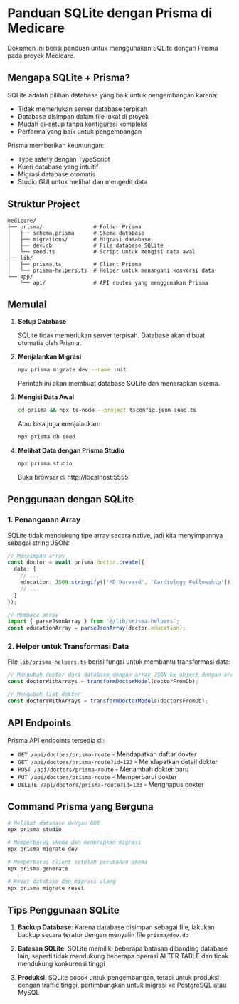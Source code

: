 # Panduan SQLite dengan Prisma di Medicare

Dokumen ini berisi panduan untuk menggunakan SQLite dengan Prisma pada proyek Medicare.

## Mengapa SQLite + Prisma?

SQLite adalah pilihan database yang baik untuk pengembangan karena:

- Tidak memerlukan server database terpisah
- Database disimpan dalam file lokal di proyek
- Mudah di-setup tanpa konfigurasi kompleks
- Performa yang baik untuk pengembangan

Prisma memberikan keuntungan:

- Type safety dengan TypeScript
- Kueri database yang intuitif
- Migrasi database otomatis
- Studio GUI untuk melihat dan mengedit data

## Struktur Project

```
medicare/
├── prisma/                # Folder Prisma
│   ├── schema.prisma      # Skema database
│   ├── migrations/        # Migrasi database
│   ├── dev.db             # File database SQLite
│   └── seed.ts            # Script untuk mengisi data awal
├── lib/
│   ├── prisma.ts          # Client Prisma
│   └── prisma-helpers.ts  # Helper untuk menangani konversi data
└── app/
    └── api/               # API routes yang menggunakan Prisma
```

## Memulai

1. **Setup Database**

   SQLite tidak memerlukan server terpisah. Database akan dibuat otomatis oleh Prisma.

2. **Menjalankan Migrasi**

   ```bash
   npx prisma migrate dev --name init
   ```

   Perintah ini akan membuat database SQLite dan menerapkan skema.

3. **Mengisi Data Awal**

   ```bash
   cd prisma && npx ts-node --project tsconfig.json seed.ts
   ```

   Atau bisa juga menjalankan:

   ```bash
   npx prisma db seed
   ```

4. **Melihat Data dengan Prisma Studio**

   ```bash
   npx prisma studio
   ```

   Buka browser di http://localhost:5555

## Penggunaan dengan SQLite

### 1. Penanganan Array

SQLite tidak mendukung tipe array secara native, jadi kita menyimpannya sebagai string JSON:

```typescript
// Menyimpan array
const doctor = await prisma.doctor.create({
  data: {
    // ...
    education: JSON.stringify(['MD Harvard', 'Cardiology Fellowship']),
    // ...
  }
});

// Membaca array
import { parseJsonArray } from '@/lib/prisma-helpers';
const educationArray = parseJsonArray(doctor.education);
```

### 2. Helper untuk Transformasi Data

File `lib/prisma-helpers.ts` berisi fungsi untuk membantu transformasi data:

```typescript
// Mengubah doctor dari database dengan array JSON ke object dengan array sebenarnya
const doctorWithArrays = transformDoctorModel(doctorFromDb);

// Mengubah list dokter
const doctorsWithArrays = transformDoctorModels(doctorsFromDb);
```

## API Endpoints

Prisma API endpoints tersedia di:

- `GET /api/doctors/prisma-route` - Mendapatkan daftar dokter
- `GET /api/doctors/prisma-route?id=123` - Mendapatkan detail dokter
- `POST /api/doctors/prisma-route` - Menambah dokter baru
- `PUT /api/doctors/prisma-route` - Memperbarui dokter
- `DELETE /api/doctors/prisma-route?id=123` - Menghapus dokter

## Command Prisma yang Berguna

```bash
# Melihat database dengan GUI
npx prisma studio

# Memperbarui skema dan menerapkan migrasi
npx prisma migrate dev

# Memperbarui client setelah perubahan skema
npx prisma generate

# Reset database dan migrasi ulang
npx prisma migrate reset
```

## Tips Penggunaan SQLite

1. **Backup Database**: Karena database disimpan sebagai file, lakukan backup secara teratur dengan menyalin file `prisma/dev.db`

2. **Batasan SQLite**: SQLite memiliki beberapa batasan dibanding database lain, seperti tidak mendukung beberapa operasi ALTER TABLE dan tidak mendukung konkurensi tinggi

3. **Produksi**: SQLite cocok untuk pengembangan, tetapi untuk produksi dengan traffic tinggi, pertimbangkan untuk migrasi ke PostgreSQL atau MySQL
